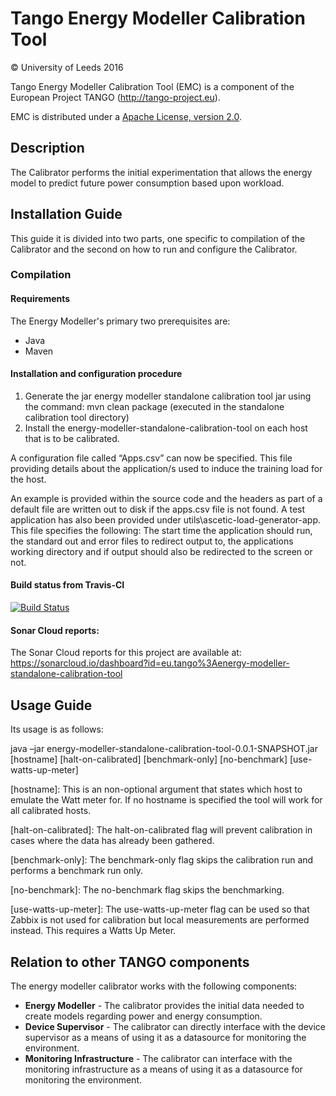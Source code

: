 # Tango Energy Modeller Calibration Tool

&copy; University of Leeds 2016

Tango Energy Modeller Calibration Tool (EMC) is a component of the European Project TANGO (http://tango-project.eu).

EMC is distributed under a [Apache License, version 2.0](http://www.apache.org/licenses/LICENSE-2.0).

## Description

The Calibrator performs the initial experimentation that allows the energy model to predict future power consumption based upon workload. 

## Installation Guide

This guide it is divided into two parts, one specific to compilation of the Calibrator and the second on how to run and configure the Calibrator.

### Compilation

#### Requirements

The Energy Modeller's primary two prerequisites are:

* Java
* Maven

#### Installation and configuration procedure

1. Generate the jar energy modeller standalone calibration tool jar using the command: mvn clean package (executed  in the standalone calibration tool directory)
2. Install the energy-modeller-standalone-calibration-tool on each host that is to be calibrated.

A configuration file called “Apps.csv” can now be specified. This file providing details about the application/s used to induce the training load for the host.

An example is provided within the source code and the headers as part of a default file are written out to disk if the apps.csv file is not found. A test application has also been provided under utils\ascetic-load-generator-app. This file specifies the following: The start time the application should run, the standard out and error files to redirect output to, the applications working directory and if output should also be redirected to the screen or not.

#### Build status from Travis-CI

[![Build Status](https://travis-ci.org/TANGO-Project/energy-modeller-calibration-tool.svg?branch=master)](https://travis-ci.org/TANGO-Project/energy-modeller-calibration-tool)

#### Sonar Cloud reports:
The Sonar Cloud reports for this project are available at: https://sonarcloud.io/dashboard?id=eu.tango%3Aenergy-modeller-standalone-calibration-tool

## Usage Guide

Its usage is as follows: 

java –jar energy-modeller-standalone-calibration-tool-0.0.1-SNAPSHOT.jar [hostname] [halt-on-calibrated] [benchmark-only] [no-benchmark] [use-watts-up-meter]

[hostname]: This is an non-optional argument that states which host to emulate the Watt meter for. If no hostname is specified the tool will work for all calibrated hosts.

[halt-on-calibrated]: The halt-on-calibrated flag will prevent calibration in cases where the data has already been gathered.

[benchmark-only]: The benchmark-only flag skips the calibration run and performs a benchmark run only.

[no-benchmark]: The no-benchmark flag skips the benchmarking.

[use-watts-up-meter]: The use-watts-up-meter flag can be used so that Zabbix is not used for calibration but local measurements are performed instead. This requires a Watts Up Meter.

## Relation to other TANGO components

The energy modeller calibrator works with the following components:

* **Energy Modeller** - The calibrator provides the initial data needed to create models regarding power and energy consumption.
* **Device Supervisor** - The calibrator can directly interface with the device supervisor as a means of using it as a datasource for monitoring the environment.
* **Monitoring Infrastructure** - The calibrator can interface with the monitoring infrastructure as a means of using it as a datasource for monitoring the environment.
